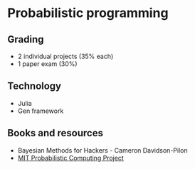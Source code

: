 Probabilistic programming
===

## Grading
* 2 individual projects (35% each)
* 1 paper exam (30%)

## Technology
* Julia
* Gen framework

## Books and resources
* Bayesian Methods for Hackers - Cameron Davidson-Pilon
* [MIT Probabilistic Computing Project](http://probcomp.csail.mit.edu/)